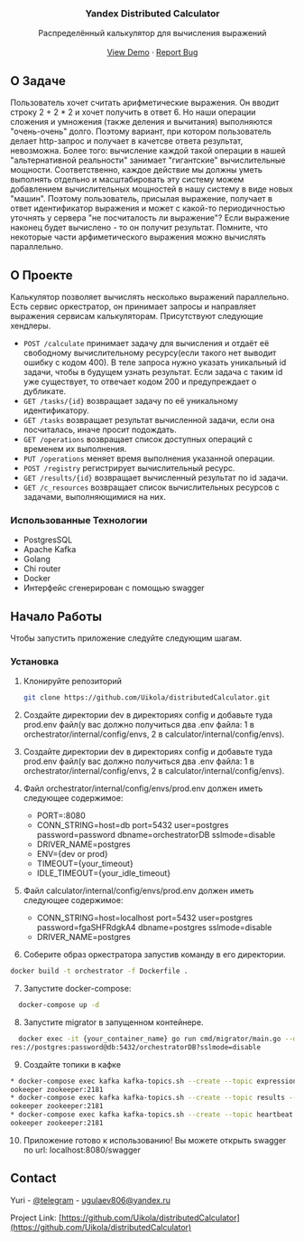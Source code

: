 <h3 align="center">Yandex Distributed Calculator</h3>

  <p align="center">
    Распределённый калькулятор для вычисления выражений
    <br />
    <br />
    <a href="https://github.com/Uikola/distributedCalculator">View Demo</a>
    ·
    <a href="https://t.me/uikola">Report Bug</a>
  </p>


<!-- ABOUT TASK -->
## О Задаче
Пользователь хочет считать арифметические выражения. Он вводит строку 2 + 2 * 2 и хочет получить в ответ 6. Но наши операции сложения и умножения (также деления и вычитания) выполняются "очень-очень" долго. Поэтому вариант, при котором пользователь делает http-запрос и получает в качетсве ответа результат, невозможна. Более того: вычисление каждой такой операции в нашей "альтернативной реальности" занимает "гигантские" вычислительные мощности. Соответственно, каждое действие мы должны уметь выполнять отдельно и масштабировать эту систему можем добавлением вычислительных мощностей в нашу систему в виде новых "машин". Поэтому пользователь, присылая выражение, получает в ответ идентификатор выражения и может с какой-то периодичностью уточнять у сервера "не посчиталость ли выражение"? Если выражение наконец будет вычислено - то он получит результат. Помните, что некоторые части арфиметического выражения можно вычислять параллельно.

<!-- ABOUT THE PROJECT -->
## О Проекте
Калькулятор позволяет вычислять несколько выражений параллельно. Есть сервис оркестратор, он принимает запросы и направляет
выражения сервисам калькуляторам. Присутствуют следующие хендлеры.
- `POST /calculate` принимает задачу для вычисления и отдаёт её свободному вычислительному ресурсу(если такого нет выводит ошибку с кодом 400). В теле запроса нужно указать уникальный id задачи, чтобы в будущем узнать результат. Если задача с таким id уже существует, то отвечает кодом 200 и предупреждает о дубликате.
- `GET /tasks/{id}` возвращает задачу по её уникальному идентификатору.
- `GET /tasks` возвращает результат вычисленной задачи, если она посчиталась, иначе просит подождать.
- `GET /operations` возвращает список доступных операций с временем их выполнения.
- `PUT /operations` меняет время выполнения указанной операции.
- `POST /registry` регистрирует вычислительный ресурс.
- `GET /results/{id}` возвращает вычисленный результат по id задачи.
- `GET /c_resources` возвращает список вычислительных ресурсов с задачами, выполняющимися на них.

### Использованные Технологии

- PostgresSQL
- Apache Kafka
- Golang
- Chi router
- Docker
- Интерфейс сгенерирован с помощью swagger

<!-- GETTING STARTED -->
## Начало Работы

Чтобы запустить приложение следуйте следующим шагам.

### Установка

1. Клонируйте репозиторий
   ```sh
   git clone https://github.com/Uikola/distributedCalculator.git
   ```
2. Создайте директории dev в директориях config и добавьте туда prod.env файл(у вас должно получиться два .env файла: 1 в orchestrator/internal/config/envs, 2 в calculator/internal/config/envs).

3. Создайте директории dev в директориях config и добавьте туда prod.env файл(у вас должно получиться два .env файла: 1 в orchestrator/internal/config/envs, 2 в calculator/internal/config/envs).

4. Файл orchestrator/internal/config/envs/prod.env должен иметь следующее содержимое:
   * PORT=:8080
   * CONN_STRING=host=db port=5432 user=postgres password=password dbname=orchestratorDB sslmode=disable
   * DRIVER_NAME=postgres
   * ENV={dev or prod}
   * TIMEOUT={your_timeout}
   * IDLE_TIMEOUT={your_idle_timeout}

5. Файл calculator/internal/config/envs/prod.env должен иметь следующее содержимое:
   * CONN_STRING=host=localhost port=5432 user=postgres password=fgaSHFRdgkA4 dbname=postgres sslmode=disable
   * DRIVER_NAME=postgres
6. Соберите образ оркестратора запустив команду в его директории.
```sh
docker build -t orchestrator -f Dockerfile .
```

7. Запустите docker-compose:
 ```sh
   docker-compose up -d
   ```

8. Запустите migrator в запущенном контейнере.
 ```sh
   docker exec -it {your_container_name} go run cmd/migrator/main.go --db-url=postg
res://postgres:password@db:5432/orchestratorDB?sslmode=disable
   ```

9. Создайте топики в кафке
```sh
* docker-compose exec kafka kafka-topics.sh --create --topic expressions --partitions 1 --replication-factor 1 --z
ookeeper zookeeper:2181
* docker-compose exec kafka kafka-topics.sh --create --topic results --partitions 1 --replication-factor 1 --z
ookeeper zookeeper:2181
* docker-compose exec kafka kafka-topics.sh --create --topic heartbeat --partitions 1 --replication-factor 1 --z
ookeeper zookeeper:2181
```

10. Приложение готово к использованию! Вы можете открыть swagger по url: localhost:8080/swagger
<!-- CONTACT -->
## Contact

Yuri - [@telegram](https://t.me/uikola) - ugulaev806@yandex.ru

Project Link: [https://github.com/Uikola/distributedCalculator](https://github.com/Uikola/distributedCalculator)


